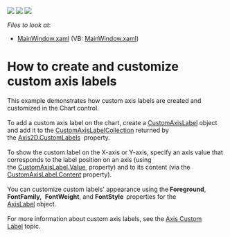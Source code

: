 <!-- default badges list -->
![](https://img.shields.io/endpoint?url=https://codecentral.devexpress.com/api/v1/VersionRange/128569544/22.2.2%2B)
[![](https://img.shields.io/badge/Open_in_DevExpress_Support_Center-FF7200?style=flat-square&logo=DevExpress&logoColor=white)](https://supportcenter.devexpress.com/ticket/details/T188164)
[![](https://img.shields.io/badge/📖_How_to_use_DevExpress_Examples-e9f6fc?style=flat-square)](https://docs.devexpress.com/GeneralInformation/403183)
<!-- default badges end -->
<!-- default file list -->
*Files to look at*:

* [MainWindow.xaml](./CS/CustomAxisLabel/MainWindow.xaml) (VB: [MainWindow.xaml](./VB/CustomAxisLabel/MainWindow.xaml))
<!-- default file list end -->
# How to create and customize custom axis labels


This example demonstrates how custom axis labels are created and customized in the Chart control. <br /> <br />To add a custom axis label on the chart, create a <a href="https://documentation.devexpress.com/">CustomAxisLabel</a> object and add it to the <a href="https://documentation.devexpress.com/wpf/clsDevExpressXpfChartsCustomAxisLabelCollectiontopic.aspx">CustomAxisLabelCollection</a> returned by the <a href="https://documentation.devexpress.com/">Axis2D.CustomLabels</a>  property. <br /><br />To show the custom label on the X-axis or Y-axis, specify an axis value that corresponds to the label position on an axis (using the <a href="https://documentation.devexpress.com/">CustomAxisLabel.Value </a> property) and to its content (via the <a href="https://documentation.devexpress.com/">CustomAxisLabel.Content</a> property).<br /><br />You can customize custom labels' appearance using the<strong> Foreground</strong>, <strong>FontFamily,</strong>  <strong>FontWeight</strong>, and <strong>FontStyle  </strong>properties for the <a href="https://documentation.devexpress.com/#WPF/clsDevExpressXpfChartsAxisLabeltopic">AxisLabel</a> object. <br /><br />For more information about custom axis labels, see the <a href="https://documentation.devexpress.com/#WPF/CustomDocument7940">Axis Custom Label</a> topic.

<br/>


